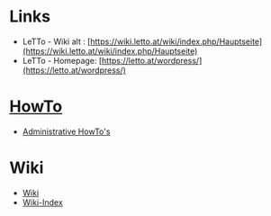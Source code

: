 # Links
* LeTTo - Wiki alt : [https://wiki.letto.at/wiki/index.php/Hauptseite](https://wiki.letto.at/wiki/index.php/Hauptseite)
* LeTTo - Homepage: [https://letto.at/wordpress/](https://letto.at/wordpress/)

# [HowTo](./howto/index.md)
* [Administrative HowTo's](./howto/admin/index.md)

# Wiki
* [Wiki](./wiki/Hauptseite/index.md)
* [Wiki-Index](./wiki/index.md)

